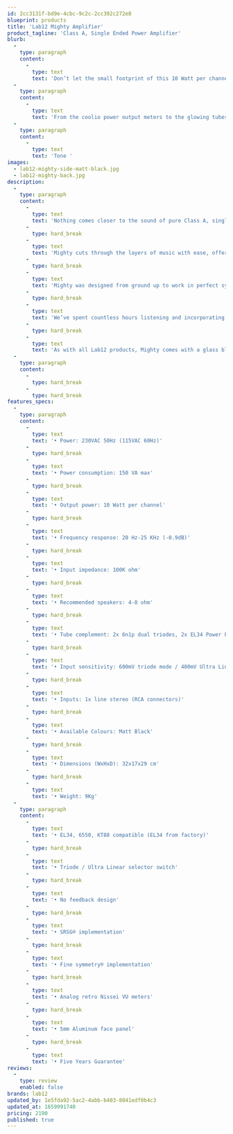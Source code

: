 ```yaml
---
id: 2cc3131f-bd9e-4cbc-9c2c-2cc302c272e8
blueprint: products
title: 'Lab12 Mighty Amplifier'
product_tagline: 'Class A, Single Ended Power Amplifier'
blurb:
  -
    type: paragraph
    content:
      -
        type: text
        text: 'Don’t let the small footprint of this 10 Watt per channel fool you.'
  -
    type: paragraph
    content:
      -
        type: text
        text: 'From the coolio power output meters to the glowing tubes, this amplifier is a dream come true for anyone using efficient, high-sensitivity speakers.'
  -
    type: paragraph
    content:
      -
        type: text
        text: 'Tone '
images:
  - lab12-mighty-side-matt-black.jpg
  - lab12-mighty-back.jpg
description:
  -
    type: paragraph
    content:
      -
        type: text
        text: 'Nothing comes closer to the sound of pure Class A, single-ended audio amplifiers and we’re pushing the limits again with Mighty, which encapsulates all the best attributes of refined tube designs along with the emotional impact of true Class A.'
      -
        type: hard_break
      -
        type: text
        text: 'Mighty cuts through the layers of music with ease, offering total control and the ability to deliver music in the best possible way to any speakers.'
      -
        type: hard_break
      -
        type: text
        text: 'Mighty was designed from ground up to work in perfect synergy not only with our own Hpa and True, but also with all solid state and tube preamplifiers on the market.'
      -
        type: hard_break
      -
        type: text
        text: 'We’ve spent countless hours listening and incorporating finest selection of audiophile grade electronic components to bring music lovers a one of a kind immersive listening experience, that ensures many hours of fatigue-free musical enjoyment.'
      -
        type: hard_break
      -
        type: text
        text: 'As with all Lab12 products, Mighty comes with a glass blasting anodizing finish.'
  -
    type: paragraph
    content:
      -
        type: hard_break
      -
        type: hard_break
features_specs:
  -
    type: paragraph
    content:
      -
        type: text
        text: '• Power: 230VAC 50Hz (115VAC 60Hz)'
      -
        type: hard_break
      -
        type: text
        text: '• Power consumption: 150 VA max'
      -
        type: hard_break
      -
        type: text
        text: '• Output power: 10 Watt per channel'
      -
        type: hard_break
      -
        type: text
        text: '• Frequency response: 20 Hz-25 KHz (-0.9dB)'
      -
        type: hard_break
      -
        type: text
        text: '• Input impedance: 100K ohm'
      -
        type: hard_break
      -
        type: text
        text: '• Recommended speakers: 4-8 ohm'
      -
        type: hard_break
      -
        type: text
        text: '• Tube complement: 2x 6n1p dual triodes, 2x EL34 Power Pentodes'
      -
        type: hard_break
      -
        type: text
        text: '• Input sensitivity: 600mV triode mode / 400mV Ultra Linear mode'
      -
        type: hard_break
      -
        type: text
        text: '• Inputs: 1x line stereo (RCA connectors)'
      -
        type: hard_break
      -
        type: text
        text: '• Available Colours: Matt Black'
      -
        type: hard_break
      -
        type: text
        text: '• Dimensions (WxHxD): 32x17x29 cm'
      -
        type: hard_break
      -
        type: text
        text: '• Weight: 9Kg'
  -
    type: paragraph
    content:
      -
        type: text
        text: '• EL34, 6550, KT88 compatible (EL34 from factory)'
      -
        type: hard_break
      -
        type: text
        text: '• Triode / Ultra Linear selector switch'
      -
        type: hard_break
      -
        type: text
        text: '• No feedback design'
      -
        type: hard_break
      -
        type: text
        text: '• SRSG® implementation'
      -
        type: hard_break
      -
        type: text
        text: '• Fine symmetry® implementation'
      -
        type: hard_break
      -
        type: text
        text: '• Analog retro Nissei VU meters'
      -
        type: hard_break
      -
        type: text
        text: '• 5mm Aluminum face panel'
      -
        type: hard_break
      -
        type: text
        text: '• Five Years Guarantee'
reviews:
  -
    type: review
    enabled: false
brands: lab12
updated_by: 1e5fda92-5ac2-4abb-b403-8041edf0b4c3
updated_at: 1659991740
pricing: 2190
published: true
---
```

